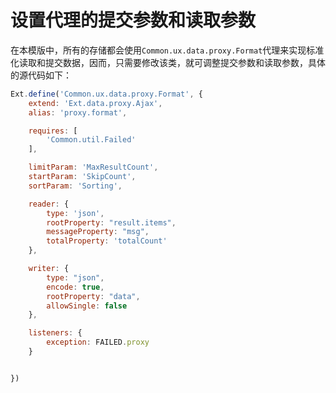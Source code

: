 # 设置代理的提交参数和读取参数

在本模版中，所有的存储都会使用`Common.ux.data.proxy.Format`代理来实现标准化读取和提交数据，因而，只需要修改该类，就可调整提交参数和读取参数，具体的源代码如下：
```javascript
Ext.define('Common.ux.data.proxy.Format', {
    extend: 'Ext.data.proxy.Ajax',
    alias: 'proxy.format',

    requires: [
        'Common.util.Failed'
    ],

    limitParam: 'MaxResultCount',
    startParam: 'SkipCount', 
    sortParam: 'Sorting',

    reader: {
        type: 'json',
        rootProperty: "result.items",
        messageProperty: "msg",
        totalProperty: 'totalCount'
    },

    writer: {
        type: "json",
        encode: true,
        rootProperty: "data",
        allowSingle: false
    },

    listeners: {
        exception: FAILED.proxy
    }


})
```

